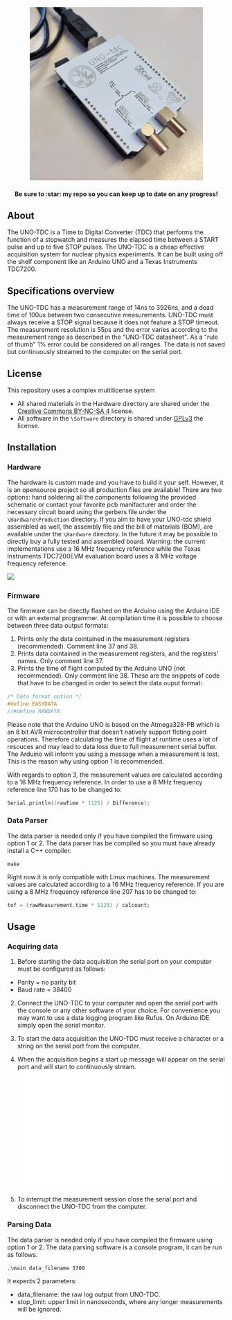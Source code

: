 <div align="center"><img src="\Hardware\Pictures\UNO-tdc_shield.jpg" alt="UNO-TDC Time to Digital Converter TDC Arduino shield" width="400"/></div>

<h4 align="center">Be sure to :star: my repo so you can keep up to date on any progress!</h4>

## About
The UNO-TDC is a Time to Digital Converter (TDC) that performs the function of a stopwatch and measures the elapsed time between a START pulse and up to five STOP pulses.
The UNO-TDC is a cheap effective acquisition system for nuclear physics experiments. It can be built using off the shelf component like an Arduino UNO and a Texas Instruments TDC7200.

## Specifications overview
The UNO-TDC has a measurement range of 14ns to 3926ns, and a dead time of 100us between two consecutive measurements. UNO-TDC must always receive a STOP signal because it does not feature a STOP timeout. The measurement resolution is 55ps and the error varies according to the measurement range as described in the "UNO-TDC datasheet". As a "rule of thumb" 1% error could be considered on all ranges. The data is not saved but continuously streamed to the computer on the serial port.

## License
This repository uses a complex multilicense system 
- All shared materials in the Hardware directory are shared under the [Creative Commons BY-NC-SA 4](https://creativecommons.org/licenses/by-nc-sa/4.0/deed.en) license.  
- All software in the `\Software` directory is shared under [GPLv3](https://www.gnu.org/licenses/quick-guide-gplv3.html) the license.

## Installation
### Hardware
The hardware is custom made and you have to build it your self. However, it is an opensource project so all production files are available! There are two options: hand soldering all the components following the provided schematic or contact your favorite pcb manifacturer and order the necessary circuit board using the gerbers file under the `\Hardware\Production` directory. If you aim to have your UNO-tdc shield assembled as well, the assembly file and the bill of materials (BOM), are available under the `\Hardware` directory. In the future it may be possible to directly buy a fully tested and assembled board.
Warning: the current implementations use a 16 MHz frequency reference while the Texas Instruments TDC7200EVM evaluation board uses a 8 MHz voltage frequency reference.

![](https://github.com/LeonardoLisa/UNO-TDC/blob/main/Hardware/Pictures/UNO-tdc_pcb.png)

### Firmware
The firmware can be directly flashed on the Arduino using the Arduino IDE or with an external programmer.
At compilation time it is possible to choose between three data output formats:
1. Prints only the data cointained in the measurement registers (recommended). Comment line 37 and 38.
2. Prints data cointained in the measurement registers, and the registers' names. Only comment line 37.
3. Prints the time of flight computed by the Arduino UNO (not recommended). Only comment line 38.
These are the snippets of code that have to be changed in order to select the data ouput format:

```cpp
/* Data format option */
#define EASYDATA
//#define RAWDATA
```

Please note that the Arduino UNO is based on the Atmega328-PB which is an 8 bit AVR microcontroller that doesn't natively support floting point operations. Therefore calculating the time of flight at runtime uses a lot of resouces and may lead to data loss due to full measurement serial buffer. The Arduino will inform you using a message when a measurement is lost. This is the reason why using option 1 is recommended.

With regards to option 3, the measurement values are calculated according to a 16 MHz frequency reference. In order to use a 8 MHz frequency reference line 170 has to be changed to:

```cpp
Serial.println((rawTime * 1125) / Difference);
```

### Data Parser
The data parser is needed only if you have compiled the firmware using option 1 or 2. The data parser has be compiled so you must have already install a C++ compiler. 

```console
make
```

Right now it is only compatible with Linux machines. The measurement values are calculated according to a 16 MHz frequency reference. If you are using a 8 MHz frequency reference line 207 has to be changed to:

```cpp
tof = (rawMeasurement.time * 1125) / calcount;
```

## Usage
### Acquiring data
1. Before starting the data acquisition the serial port on your computer must be configured as follows:
- Parity = no parity bit
- Baud rate = 38400 

2. Connect the UNO-TDC to your computer and open the serial port with the console or any other software of your choice. For convenience you may want to use a data logging program like Rufus. On Arduino IDE simply open the serial monitor.

3. To start the data acquisition the UNO-TDC must receive a character or a string on the serial port from the computer.

4. When the acquisition begins a start up message will appear on the serial port and will start to continuously stream.
![](https://github.com/LeonardoLisa/UNO-TDC/blob/main/Hardware/output_log.svg)

5. To interrupt the measurement session close the serial port and disconnect the UNO-TDC from the computer. 

### Parsing Data
The data parser is needed only if you have compiled the firmware using option 1 or 2. The data parsing software is a console program, it can be run as follows.

```console
.\main data_filename 3700
```
It expects 2 parameters:
- data_filename: the raw log output from UNO-TDC.
- stop_limit: upper limit in nanoseconds, where any longer measurements will be ignored. 
